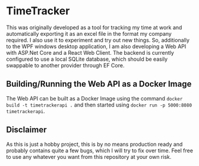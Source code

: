 # TimeTracker

This was originally developed as a tool for tracking my time at work and automatically exporting it as an excel file in the format my company required. I also use it to experiment and try out new things. So, additionally to the WPF windows desktop application, I am also developing a Web API with ASP.Net Core and a React Web Client. The backend is currently configured to use a local SQLite database, which should be easily swappable to another provider through EF Core.

## Building/Running the Web API as a Docker Image

The Web API can be built as a Docker Image using the command `docker build -t timetrackerapi .` and then started using `docker run -p 5000:8080 timetrackerapi`.

## Disclaimer

As this is just a hobby project, this is by no means production ready and probably contains quite a few bugs, which I will try to fix over time. Feel free to use any whatever you want from this repository at your own risk.
